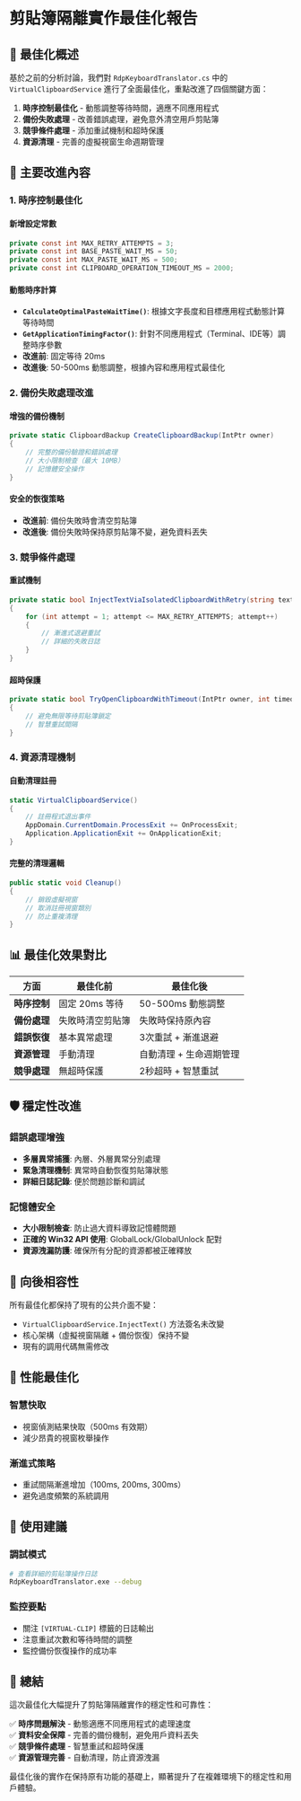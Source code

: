 # 剪貼簿隔離實作最佳化報告

## 🎯 最佳化概述

基於之前的分析討論，我們對 `RdpKeyboardTranslator.cs` 中的 `VirtualClipboardService` 進行了全面最佳化，重點改進了四個關鍵方面：

1. **時序控制最佳化** - 動態調整等待時間，適應不同應用程式
2. **備份失敗處理** - 改善錯誤處理，避免意外清空用戶剪貼簿
3. **競爭條件處理** - 添加重試機制和超時保護
4. **資源清理** - 完善的虛擬視窗生命週期管理

## 🔧 主要改進內容

### 1. 時序控制最佳化

#### 新增設定常數
```csharp
private const int MAX_RETRY_ATTEMPTS = 3;
private const int BASE_PASTE_WAIT_MS = 50;
private const int MAX_PASTE_WAIT_MS = 500;
private const int CLIPBOARD_OPERATION_TIMEOUT_MS = 2000;
```

#### 動態時序計算
- **`CalculateOptimalPasteWaitTime()`**: 根據文字長度和目標應用程式動態計算等待時間
- **`GetApplicationTimingFactor()`**: 針對不同應用程式（Terminal、IDE等）調整時序參數
- **改進前**: 固定等待 20ms
- **改進後**: 50-500ms 動態調整，根據內容和應用程式最佳化

### 2. 備份失敗處理改進

#### 增強的備份機制
```csharp
private static ClipboardBackup CreateClipboardBackup(IntPtr owner)
{
    // 完整的備份驗證和錯誤處理
    // 大小限制檢查（最大 10MB）
    // 記憶體安全操作
}
```

#### 安全的恢復策略
- **改進前**: 備份失敗時會清空剪貼簿
- **改進後**: 備份失敗時保持原剪貼簿不變，避免資料丟失

### 3. 競爭條件處理

#### 重試機制
```csharp
private static bool InjectTextViaIsolatedClipboardWithRetry(string text)
{
    for (int attempt = 1; attempt <= MAX_RETRY_ATTEMPTS; attempt++)
    {
        // 漸進式退避重試
        // 詳細的失敗日誌
    }
}
```

#### 超時保護
```csharp
private static bool TryOpenClipboardWithTimeout(IntPtr owner, int timeoutMs)
{
    // 避免無限等待剪貼簿鎖定
    // 智慧重試間隔
}
```

### 4. 資源清理機制

#### 自動清理註冊
```csharp
static VirtualClipboardService()
{
    // 註冊程式退出事件
    AppDomain.CurrentDomain.ProcessExit += OnProcessExit;
    Application.ApplicationExit += OnApplicationExit;
}
```

#### 完整的清理邏輯
```csharp
public static void Cleanup()
{
    // 銷毀虛擬視窗
    // 取消註冊視窗類別
    // 防止重複清理
}
```

## 📊 最佳化效果對比

| 方面 | 最佳化前 | 最佳化後 |
|------|--------|--------|
| **時序控制** | 固定 20ms 等待 | 50-500ms 動態調整 |
| **備份處理** | 失敗時清空剪貼簿 | 失敗時保持原內容 |
| **錯誤恢復** | 基本異常處理 | 3次重試 + 漸進退避 |
| **資源管理** | 手動清理 | 自動清理 + 生命週期管理 |
| **競爭處理** | 無超時保護 | 2秒超時 + 智慧重試 |

## 🛡️ 穩定性改進

### 錯誤處理增強
- **多層異常捕獲**: 內層、外層異常分別處理
- **緊急清理機制**: 異常時自動恢復剪貼簿狀態
- **詳細日誌記錄**: 便於問題診斷和調試

### 記憶體安全
- **大小限制檢查**: 防止過大資料導致記憶體問題
- **正確的 Win32 API 使用**: GlobalLock/GlobalUnlock 配對
- **資源洩漏防護**: 確保所有分配的資源都被正確釋放

## 🔄 向後相容性

所有最佳化都保持了現有的公共介面不變：
- `VirtualClipboardService.InjectText()` 方法簽名未改變
- 核心架構（虛擬視窗隔離 + 備份恢復）保持不變
- 現有的調用代碼無需修改

## 🚀 性能最佳化

### 智慧快取
- 視窗偵測結果快取（500ms 有效期）
- 減少昂貴的視窗枚舉操作

### 漸進式策略
- 重試間隔漸進增加（100ms, 200ms, 300ms）
- 避免過度頻繁的系統調用

## 📝 使用建議

### 調試模式
```bash
# 查看詳細的剪貼簿操作日誌
RdpKeyboardTranslator.exe --debug
```

### 監控要點
- 關注 `[VIRTUAL-CLIP]` 標籤的日誌輸出
- 注意重試次數和等待時間的調整
- 監控備份恢復操作的成功率

## 🎉 總結

這次最佳化大幅提升了剪貼簿隔離實作的穩定性和可靠性：

✅ **時序問題解決** - 動態適應不同應用程式的處理速度  
✅ **資料安全保障** - 完善的備份機制，避免用戶資料丟失  
✅ **競爭條件處理** - 智慧重試和超時保護  
✅ **資源管理完善** - 自動清理，防止資源洩漏  

最佳化後的實作在保持原有功能的基礎上，顯著提升了在複雜環境下的穩定性和用戶體驗。
